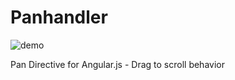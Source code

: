 Panhandler
==================

![demo](http://nnnnathann.github.io/angular-panhandler/images/panhandler-drag.gif)

Pan Directive for Angular.js - Drag to scroll behavior
